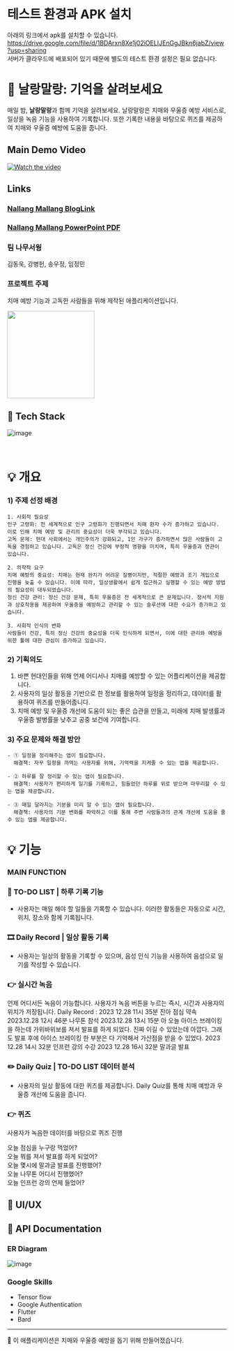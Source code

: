 # 테스트 환경과 APK 설치
아래의 링크에서 apk를 설치할 수 있습니다.
<br>
https://drive.google.com/file/d/1BDArxn8Xe1j02iOELIJEnGgJBkn6jabZ/view?usp=sharing
<br>
서버가 클라우드에 배포되어 있기 때문에 별도의 테스트 환경 설정은 필요 없습니다.


# 🌙 날랑말랑: 기억을 살려보세요

매일 밤, **날랑말랑**과 함께 기억을 살려보세요. 날랑말랑은 치매와 우울증 예방 서비스로, 일상을 녹음 기능을 사용하여 기록합니다. 또한 기록한 내용을 바탕으로 퀴즈를 제공하여 치매와 우울증 예방에 도움을 줍니다.
## Main Demo Video
[![Watch the video](https://img.youtube.com/vi/0V3udRQwgNw/maxresdefault.jpg)](https://www.youtube.com/watch?v=0V3udRQwgNw)
## Links
### [Nallang Mallang BlogLink](https://dksu-space.notion.site/P-8b56f2bd05fd4eebb770d3e0715b87de?pvs=4)   
### [Nallang Mallang PowerPoint PDF](https://firebasestorage.googleapis.com/v0/b/flutter-dbcbd.appspot.com/o/%E1%84%82%E1%85%A1%E1%84%86%E1%85%AE%E1%84%89%E1%85%A5%E1%84%8B%E1%85%AF%E1%86%BC.pdf?alt=media&token=be3e3a1d-79e3-4c9e-bca4-7dd77e4a2c58)
### 팀 나무서웡
김동욱, 강병헌, 송우정, 임정민

### 프로젝트 주제

치매 예방 기능과 고독한 사람들을 위해 제작된 애플리케이션입니다.
<td>
<img width = "200" src = "https://firebasestorage.googleapis.com/v0/b/flutter-dbcbd.appspot.com/o/1.png?alt=media&token=db3a8476-c97f-4721-915a-5b62f29188cd">  
</td>

<br>

## 🔨 Tech Stack
![image](https://firebasestorage.googleapis.com/v0/b/flutter-dbcbd.appspot.com/o/2.png?alt=media&token=1ea36c7a-56b5-4037-8266-4ee7789dd2fd)


<br>

# 💡 개요
### 1) 주제 선정 배경
~~~~~
1. 사회적 필요성
인구 고령화: 전 세계적으로 인구 고령화가 진행되면서 치매 환자 수가 증가하고 있습니다. 이로 인해 치매 예방 및 관리의 중요성이 더욱 부각되고 있습니다.
고독 문제: 현대 사회에서는 개인주의가 강화되고, 1인 가구가 증가하면서 많은 사람들이 고독을 경험하고 있습니다. 고독은 정신 건강에 부정적 영향을 미치며, 특히 우울증과 연관이 있습니다.

2. 의학적 요구
치매 예방의 중요성: 치매는 현재 완치가 어려운 질병이지만, 적절한 예방과 조기 개입으로 진행을 늦출 수 있습니다. 이에 따라, 일상생활에서 쉽게 접근하고 실행할 수 있는 예방 방법의 필요성이 대두되었습니다.
정신 건강 관리: 정신 건강 문제, 특히 우울증은 전 세계적으로 큰 문제입니다. 정서적 지원과 상호작용을 제공하여 우울증을 예방하고 관리할 수 있는 솔루션에 대한 수요가 증가하고 있습니다.

3. 사회적 인식의 변화
사람들이 건강, 특히 정신 건강의 중요성을 더욱 인식하게 되면서, 이에 대한 관리와 예방을 위한 툴에 대한 관심이 증가하고 있습니다.
~~~~~

### 2) 기획의도

1. 바쁜 현대인들을 위해 언제 어디서나 치매를 예방할 수 있는 어플리케이션을 제공합니다.
2. 사용자의 일상 활동을 기반으로 한 정보를 활용하여 일정을 정리하고, 데이터를 활용하여 퀴즈를 만들어줍니다.
3. 치매 예방 및 우울증 개선에 도움이 되는 좋은 습관을 만들고, 미래에 치매 발생률과 우울증 발병률을 낮추고 공중 보건에 기여합니다.


### 3) 주요 문제와 해결 방안
~~~~~
- ① 일정을 정리해주는 앱이 필요합니다.
  해결책: 자꾸 일정을 까먹는 사용자를 위해, 기억력을 지켜줄 수 있는 앱을 제공합니다.

- ② 하루를 잘 정리할 수 있는 앱이 필요합니다.
  해결책: 사용자가 편리하게 일기를 기록하고, 힘들었던 하루를 위로 받으며 마무리할 수 있는 앱을 제공합니다.

- ③ 매일 달라지는 기분을 미리 알 수 있는 앱이 필요합니다.
  해결책: 사용자의 기분 변화를 파악하고 이를 통해 주변 사람들과의 관계 개선에 도움을 줄 수 있는 앱을 제공합니다.
~~~~~
# 💡 기능
### MAIN FUNCTION

### 📝 TO-DO LIST | 하루 기록 기능
- 사용자는 매일 해야 할 일들을 기록할 수 있습니다. 이러한 활동들은 자동으로 시간, 위치, 장소와 함께 기록됩니다.

### 🎞 Daily Record | 일상 활동 기록
- 사용자는 일상의 활동을 기록할 수 있으며, 음성 인식 기능을 사용하여 음성으로 일기를 작성할 수 있습니다.

### 👉 실시간 녹음
언제 어디서든 녹음이 가능합니다. 사용자가 녹음 버튼을 누르는 즉시, 시간과 사용자의 위치가 저장됩니다.
Daily Record : 
2023 12.28 11시 35분 진아 점심 약속
2023.12.28 12시 46분 나무톤 참석
2023.12.28 13시 15분 아 오늘 아이스 브레이킹을 하는데 가위바위보를 져서 발표를 하게 되었다. 진짜 이길 수 있었는데 아깝다. 그래도 발표 후에 아이스 브레이킹 한 부분은 다 기억해서 가산점을 받을 수 있었다.
2023 12.28 14시 32분 인프런 강의 수강
2023 12.28 16시 32분 말과글 발표

### ✏️ Daily Quiz | TO-DO LIST 데이터 분석
- 사용자의 일상 활동에 대한 퀴즈를 제공합니다. Daily Quiz를 통해 치매 예방과 우울증 개선에 도움을 줍니다.

### 👉 퀴즈
사용자가 녹음한 데이터를 바탕으로 퀴즈 진행

오늘 점심을 누구랑 먹었어?   
오늘 뭐를 져서 발표를 하게 되었어?   
오늘 몇시에 말과글 발표를 진행했어?   
오늘 나무톤 어디서 진행했어?   
오늘 인프런 강의 언제 들었어?   


## 📱 UI/UX

## 📖 API Documentation

### ER Diagram
![image](https://firebasestorage.googleapis.com/v0/b/flutter-dbcbd.appspot.com/o/3.png?alt=media&token=10fbb0b8-f999-4cf2-9d57-d93dd47004b3)

### Google Skills

- Tensor flow
- Google Authentication
- Flutter
- Bard

---




🌟 이 애플리케이션은 치매와 우울증 예방을 돕기 위해 만들어졌습니다.
